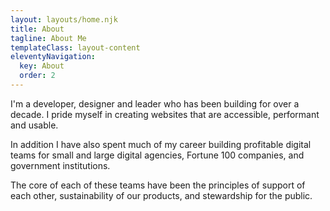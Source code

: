 ```yaml
---
layout: layouts/home.njk
title: About
tagline: About Me
templateClass: layout-content
eleventyNavigation:
  key: About
  order: 2
---
```




<p class="intro-text">I'm a developer, designer and leader who has been building for over a decade. I pride myself in creating websites that are accessible, performant and usable.</p>
<p class="intro-text"> In addition I have also spent much of my career building profitable digital teams for small and large digital agencies, Fortune 100 companies, and government institutions.</p> 
<p class="intro-text"> The core of each of these teams have been the principles of support of each other, sustainability of our products, and stewardship for the public.</p>
